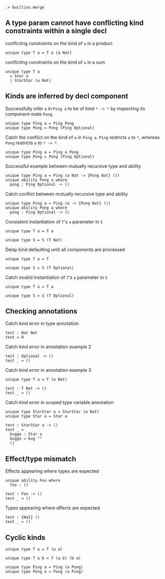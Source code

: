 
```ucm:hide
.> builtins.merge
```

## A type param cannot have conflicting kind constraints within a single decl

conflicting constraints on the kind of `a` in a product
```unison:error
unique type T a = T a (a Nat)
```

conflicting constraints on the kind of `a` in a sum
```unison:error
unique type T a 
  = Star a 
  | StarStar (a Nat)
```

## Kinds are inferred by decl component

Successfully infer `a` in `Ping a` to be of kind `* -> *` by
inspecting its component-mate `Pong`.
```unison
unique type Ping a = Ping Pong
unique type Pong = Pong (Ping Optional)
```

Catch the conflict on the kind of `a` in `Ping a`. `Ping` restricts
`a` to `*`, whereas `Pong` restricts `a` to `* -> *`.
```unison:error
unique type Ping a = Ping a Pong
unique type Pong = Pong (Ping Optional)
```

Successful example between mutually recursive type and ability
```unison
unique type Ping a = Ping (a Nat -> {Pong Nat} ())
unique ability Pong a where
  pong : Ping Optional -> ()
```

Catch conflict between mutually recursive type and ability
```unison:error
unique type Ping a = Ping (a -> {Pong Nat} ())
unique ability Pong a where
  pong : Ping Optional -> ()
```

Consistent instantiation of `T`'s `a` parameter in `S`
```unison
unique type T a = T a

unique type S = S (T Nat)
```

Delay kind defaulting until all components are processed
```unison:error
unique type T a = T

unique type S = S (T Optional)
```

Catch invalid instantiation of `T`'s `a` parameter in `S`
```unison:error
unique type T a = T a

unique type S = S (T Optional)
```

## Checking annotations

Catch kind error in type annotation
```unison:error
test : Nat Nat
test = 0
```

Catch kind error in annotation example 2
```unison:error
test : Optional -> ()
test _ = ()
```

Catch kind error in annotation example 3
```unison:error
unique type T a = T (a Nat)

test : T Nat -> ()
test _ = ()
```

Catch kind error in scoped type variable annotation
```unison:error
unique type StarStar a = StarStar (a Nat)
unique type Star a = Star a

test : StarStar a -> ()
test _ = 
  buggo : Star a
  buggo = bug ""
  ()
```

## Effect/type mismatch

Effects appearing where types are expected
```unison:error
unique ability Foo where
  foo : ()

test : Foo -> ()
test _ = ()
```

Types appearing where effects are expected
```unison:error
test : {Nat} ()
test _ = ()
```

## Cyclic kinds

```unison:error
unique type T a = T (a a)
```

```unison:error
unique type T a b = T (a b) (b a)
```

```unison:error
unique type Ping a = Ping (a Pong)
unique type Pong a = Pong (a Ping)
```
